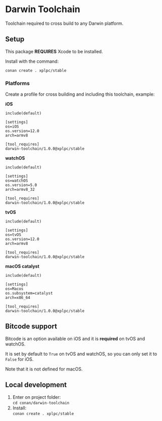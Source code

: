 
# Darwin Toolchain

Toolchain required to cross build to any Darwin platform.

## Setup

This package **REQUIRES** Xcode to be installed.

Install with the command:

```
conan create . xplpc/stable
```

### Platforms

Create a profile for cross building and including this toolchain, example:

**iOS**

```
include(default)

[settings]
os=iOS
os.version=12.0
arch=armv8

[tool_requires]
darwin-toolchain/1.0.0@xplpc/stable
```

**watchOS**


```
include(default)

[settings]
os=watchOS
os.version=5.0
arch=armv8_32

[tool_requires]
darwin-toolchain/1.0.0@xplpc/stable
```

**tvOS**

```
include(default)

[settings]
os=tvOS
os.version=12.0
arch=armv8

[tool_requires]
darwin-toolchain/1.0.0@xplpc/stable
```

**macOS catalyst**

```
include(default)

[settings]
os=Macos
os.subsystem=catalyst
arch=x86_64

[tool_requires]
darwin-toolchain/1.0.0@xplpc/stable
```

## Bitcode support

Bitcode is an option available on iOS and it is **required** on tvOS and watchOS.

It is set by default to `True` on tvOS and watchOS, so you can only set it to `False` for iOS.

Note that it is not defined for macOS.

## Local development

1. Enter on project folder:  
```cd conan/darwin-toolchain```
2. Install:  
```conan create . xplpc/stable```
